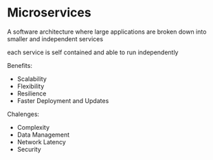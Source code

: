 # Microservices

A software architecture where large applications are broken down into smaller and independent services

each service is self contained and able to run independently

Benefits:
- Scalability
- Flexibility
- Resilience
- Faster Deployment and Updates

Chalenges:
- Complexity
- Data Management
- Network Latency
- Security